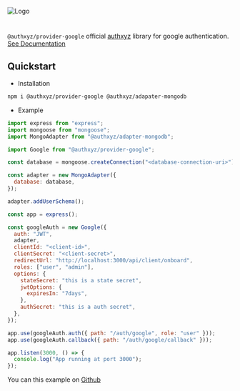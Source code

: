 ![Logo](https://cdn.discordapp.com/attachments/1183600181405564992/1219558690604974091/authxyz-google.png?ex=660bbd8a&is=65f9488a&hm=7c48cdf445ebfd14fb46ac8d405d5fddb4d3eeadc00186ab26b16c6fb31a5af1&)

#

`@authxyz/provider-google` official [authxyz](https://github.com/kisshan13/authxyz) library for google authentication. [See Documentation](https://authenticjs.com)

## Quickstart

- Installation

```bash
npm i @authxyz/provider-google @authxyz/adapater-mongodb
```

- Example

```js
import express from "express";
import mongoose from "mongoose";
import MongoAdapter from "@authxyz/adapter-mongodb";

import Google from "@authxyz/provider-google";

const database = mongoose.createConnection("<database-connection-uri>");

const adapter = new MongoAdapter({
  database: database,
});

adapter.addUserSchema();

const app = express();

const googleAuth = new Google({
  auth: "JWT",
  adapter,
  clientId: "<client-id>",
  clientSecret: "<client-secret>",
  redirectUrl: "http://localhost:3000/api/client/onboard",
  roles: ["user", "admin"],
  options: {
    stateSecret: "this is a state secret",
    jwtOptions: {
      expiresIn: "7days",
    },
    authSecret: "this is a auth secret",
  },
});

app.use(googleAuth.auth({ path: "/auth/google", role: "user" }));
app.use(googleAuth.callback({ path: "/auth/google/callback" }));

app.listen(3000, () => {
  console.log("App running at port 3000");
});
```

You can this example on [Github]("https://github.com/kisshan13/authxyz/tree/main/packages/providers/google/examples")
